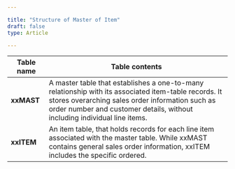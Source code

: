 ```yaml
---

title: "Structure of Master of Item"
draft: false
type: Article

---
```


| Table name | Table contents   |
|-------|-|
| **xxMAST** | A master table that establishes a one-to-many relationship with its associated item-table records. It stores overarching sales order information such as  order number and customer details, without including individual line items. |
| **xxITEM** | An item table, that holds records for each line item associated with  the master table. While xxMAST contains general sales order information, xxITEM includes the specific ordered.  |